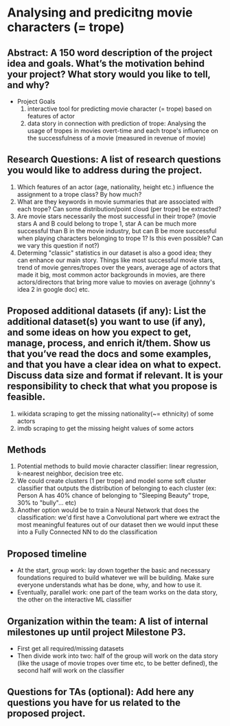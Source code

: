 # Analysing and predicitng movie characters (= trope)
## Abstract: A 150 word description of the project idea and goals. What’s the motivation behind your project? What story would you like to tell, and why?
- Project Goals
    1. interactive tool for predicting movie character (= trope) based on features of actor
    2. data story in connection with prediction of trope: Analysing the usage of tropes in movies overt-time and each trope's influence on the successfulness of a movie (measured in revenue of movie)

## Research Questions: A list of research questions you would like to address during the project.

1. Which features of an actor (age, nationality, height etc.) influence the assignment to a trope class? By how much?
2. What are they keywords in movie summaries that are associated with each trope? Can some distribution/point cloud (per trope) be extracted?
3. Are movie stars necessarily the most successful in their trope? (movie stars A and B could belong to trope 1, star A can be much more successful than B in the movie industry, but can B be more successful when playing characters belonging to trope 1? Is this even possible? Can we vary this question if not?)
4. Determing "classic" statistics in our dataset is also a good idea; they can enhance our main story. Things like most successful movie stars, trend of movie genres/tropes over the years, average age of actors that made it big, most common actor backgrounds in movies, are there actors/directors that bring more value to movies on average (johnny's idea 2 in google doc) etc.

## Proposed additional datasets (if any): List the additional dataset(s) you want to use (if any), and some ideas on how you expect to get, manage, process, and enrich it/them. Show us that you’ve read the docs and some examples, and that you have a clear idea on what to expect. Discuss data size and format if relevant. It is your responsibility to check that what you propose is feasible.
1. wikidata scraping to get the missing nationality(~= ethnicity) of some actors 
2. imdb scraping to get the missing height values of some actors

## Methods
1. Potential methods to build movie character classifier: linear regression, k-nearest neighbor, decision tree etc.
2. We could create clusters (1 per trope) and model some soft cluster classifier that outputs the distribution of belonging to each cluster (ex: Person A has 40% chance of belonging to "Sleeping Beauty" trope, 30% to "bully"... etc)
3. Another option would be to train a Neural Network that does the classification: we'd first have a Convolutional part where we extract the most meaningful features out of our dataset then we would input these into a Fully Connected NN to do the classification

## Proposed timeline
- At the start, group work: lay down together the basic and necessary foundations required to build whatever we will be building. Make sure everyone understands what has be done, why, and how to use it.
- Eventually, parallel work: one part of the team works on the data story, the other on the interactive ML classifier
  

## Organization within the team: A list of internal milestones up until project Milestone P3.
- First get all required/missing datasets
- Then divide work into two: half of the group will work on the data story (like the usage of movie tropes over time etc, to be better defined), the second half will work on the classifier

## Questions for TAs (optional): Add here any questions you have for us related to the proposed project.
